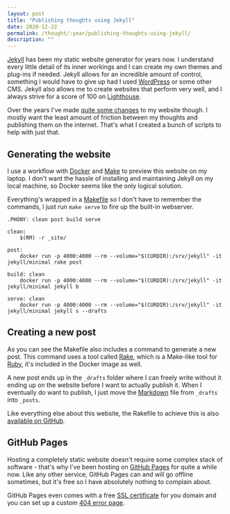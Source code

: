 ```yaml
---
layout: post
title: "Publishing thoughts using Jekyll"
date: 2020-12-22 
permalink: /thought/:year/publishing-thoughts-using-jekyll/
description: ""
---
```


[Jekyll](https://jekyllrb.com/) has been my static website generator for years now. I understand every little detail of its inner workings and I can create my own themes and plug-ins if needed. Jekyll allows for an incredible amount of control, something I would have to give up had I used [WordPress](https://wordpress.org/) or some other CMS. Jekyll also allows me to create websites that perform very well, and I always strive for a score of 100 on [Lighthouse](https://developers.google.com/web/tools/lighthouse).

Over the years I've made [quite some changes](https://github.com/mijndert/website) to my website though. I mostly want the least amount of friction between my thoughts and publishing them on the internet. That's what I created a bunch of scripts to help with just that.

## Generating the website

I use a workflow with [Docker](https://www.docker.com/) and [Make](https://www.gnu.org/software/make/manual/make.html) to preview this website on my laptop. I don't want the hassle of installing and maintaining Jekyll on my local machine, so Docker seems like the only logical solution.

Everything's wrapped in a [Makefile](https://www.gnu.org/software/make/manual/make.html) so I don't have to remember the commands, I just run `make serve` to fire up the built-in webserver.

```
.PHONY: clean post build serve 

clean:
	$(RM) -r _site/

post:
	docker run -p 4000:4000 --rm --volume="$(CURDIR):/srv/jekyll" -it jekyll/minimal rake post

build: clean
	docker run -p 4000:4000 --rm --volume="$(CURDIR):/srv/jekyll" -it jekyll/minimal jekyll b

serve: clean
	docker run -p 4000:4000 --rm --volume="$(CURDIR):/srv/jekyll" -it jekyll/minimal jekyll s --drafts
```

## Creating a new post

As you can see the Makefile also includes a command to generate a new post. This command uses a tool called [Rake](https://github.com/ruby/rake), which is a Make-like tool for [Ruby](https://www.ruby-lang.org/en/), it's included in the Docker image as well.

A new post ends up in the `_drafts` folder where I can freely write without it ending up on the website before I want to actually publish it. When I eventually do want to publish, I just move the [Markdown](https://daringfireball.net/projects/markdown/syntax) file from `_drafts` into `_posts`.

Like everything else about this website, the Rakefile to achieve this is also [available on GitHub](https://github.com/mijndert/website/blob/master/Rakefile).

## GitHub Pages

Hosting a completely static website doesn't require some complex stack of software - that's why I've been hosting on [GitHub Pages](https://docs.github.com/en/free-pro-team@latest/github/working-with-github-pages/creating-a-github-pages-site) for quite a while now. Like any other service, GitHub Pages can and will go offline sometimes, but it's free so I have absolutely nothing to complain about.

GitHub Pages even comes with a free [SSL certificate](https://docs.github.com/en/free-pro-team@latest/github/working-with-github-pages/securing-your-github-pages-site-with-https) for you domain and you can set up a custom [404 error page](https://docs.github.com/en/free-pro-team@latest/github/working-with-github-pages/creating-a-custom-404-page-for-your-github-pages-site).